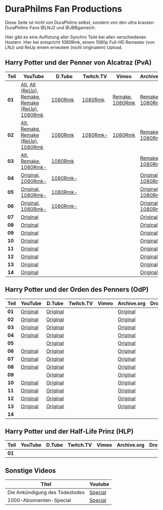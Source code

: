 DuraPhilms Fan Productions
==========================

Diese Seite ist *nicht* von DuraPhilms selbst, sondern von den ultra krassen
DuraPhilms-Fans @LNJ2 und @JBBgameich.

Hier gibt es eine Auflistung aller Synchro Teile bei allen verschiedenen Hostern.
Hier bei entspricht 1080Rmk, einem 1080p Full-HD Remaster (von LNJ) und ReUp
einem erneutem (nicht originalem) Upload.

Harry Potter und der Penner von Alcatraz (PvA)
----------------------------------------------

| Teil   | YouTube  | D.Tube | Twitch.TV | Vimeo | Archive.org | Dropbox | Anderes |
|--------|----------|--------|-----------|-------|-------------|---------|---------|
| **01** | [Alt](https://www.youtube.com/watch?v=Ja7d8DV-lwQ), [Alt (ReUp)](https://www.youtube.com/watch?v=v2giOWjnlzY), [Remake](https://www.youtube.com/watch?v=8QPo_diqd8k), [Remake (ReUp)](https://www.youtube.com/watch?v=STz5U1F7m5s), [1080Rmk](https://www.youtube.com/watch?v=AAfrY1K25ts) | [1080Rmk](https://steem.ly/HPudPvA01d) | [1080Rmk](https://www.twitch.tv/videos/173846718) | [Remake](https://vimeo.com/168564384), [1080Rmk](https://vimeo.com/233225334) | [Remake](https://archive.org/download/HPudPvAT_file_remake/HPudPvA_T_01.mp4), [1080Rmk](https://archive.org/download/HPudPvA_1080Rmk/HPudPvA_01_1080Rmk.mp4) | [Remake](https://dl.dropboxusercontent.com/s/ca27pxotoceuk8o/HPudPvA_T_1.mp4) |  |
| **02** | [Alt](https://www.youtube.com/watch?v=8bG-5eDXfgY), [Remake](https://www.youtube.com/watch?v=-h-yviW_xVs), [Remake (ReUp)](https://www.youtube.com/watch?v=O6XiTYAsKI8&t=83s), [1080Rmk](https://youtu.be/8FHvxfyU148) | [1080Rmk](https://steem.ly/HPudPvA02d) | [1080Rmk-](https://www.twitch.tv/videos/148073081) | [1080Rmk](https://vimeo.com/253485162) | [Remake](https://archive.org/download/HPudPvAT_file_remake/HPudPvA_T_02.mp4), [1080Rmk](https://archive.org/download/HPudPvA_1080Rmk/HPudPvA_02_1080Rmk.mp4) | [Remake](https://dl.dropboxusercontent.com/s/7q6qik9g7cmmfkn/HPudPvA_T_2.mp4) |  |
| **03** | [Alt](https://www.youtube.com/watch?v=5e-4pIhhPCw), [Remake](https://www.youtube.com/watch?v=2H8SCuHWjdw), [1080Rmk-](https://www.youtube.com/watch?v=j3vaiME6Yso) | [1080Rmk](https://steem.ly/HPudPvA03d) |  |  | [Remake](https://archive.org/download/HPudPvAT_file_remake/HPudPvA_T_03.mp4), [1080Rmk](https://archive.org/download/HPudPvA_1080Rmk/HPudPvA_03_1080Rmk.mp4) |  |  |
| **04** | [Original](https://www.youtube.com/watch?v=3GXJpjFtv4o), [1080Rmk-](https://www.youtube.com/watch?v=LflBWCXGLpM) | [1080Rmk-](https://steem.ly/HPudPvA04d) |  |  | [Original](https://archive.org/download/HPudPvAT_file_remake/HPudPvA_T_04.mp4), [1080Rmk](https://archive.org/download/HPudPvA_1080Rmk/HPudPvA_04_1080Rmk.mp4) |  |  |
| **05** | [Original](https://www.youtube.com/watch?v=xc_Xa7StPbQ), [1080Rmk-](https://www.youtube.com/watch?v=duX6y7Oa9Dw) | [1080Rmk-](https://steem.ly/HPudPvA05d) |  |  | [Original](https://archive.org/download/HPudPvAT_file_remake/HPudPvA_T_05.mp4), [1080Rmk](https://archive.org/download/HPudPvA_1080Rmk/HPudPvA_05_1080Rmk.mp4) |  |  |
| **06** | [Original](https://www.youtube.com/watch?v=rKM5iXdOxtE), [1080Rmk-](https://www.youtube.com/watch?v=D1gn0_w178Y) | [1080Rmk-](https://steem.ly/HPudPvA06d) |  |  | [Original](https://archive.org/download/HPudPvAT_file_remake/HPudPvA_T_06.mp4), [1080Rmk](https://archive.org/download/HPudPvA_1080Rmk/HPudPvA_06_1080Rmk.mp4) |  |  |
| **07** | [Original](https://www.youtube.com/watch?v=yq7WYOOd4sk) |  |  |  | [Original](https://archive.org/download/HPudPvAT_file_remake/HPudPvA_T_07.mp4) |   |   |
| **08** | [Original](https://www.youtube.com/watch?v=Pd8EfJ0FQb0) |  |  |  | [Original](https://archive.org/download/HPudPvAT_file_remake/HPudPvA_T_08.mp4) |   |   |
| **09** | [Original](https://www.youtube.com/watch?v=4gOStT5d_Nw) |  |  |  | [Original](https://archive.org/download/HPudPvAT_file_remake/HPudPvA_T_09.mp4) |   |   |
| **10** | [Original](https://www.youtube.com/watch?v=IJB5G2ZgS40) |  |  |  | [Original](https://archive.org/download/HPudPvAT_file_remake/HPudPvA_T_10.mp4) |   |   |
| **11** | [Original](https://www.youtube.com/watch?v=_Bb2YoEspY8) |  |  |  | [Original](https://archive.org/download/HPudPvAT_file_remake/HPudPvA_T_11.mp4) |   |   |
| **12** | [Original](https://www.youtube.com/watch?v=8TEXBGAYuN0) |  |  |  | [Original](https://archive.org/download/HPudPvAT_file_remake/HPudPvA_T_12.mp4) |   |   |
| **13** | [Original](https://www.youtube.com/watch?v=AB5k0rhiqbc) |  |  |  | [Original](https://archive.org/download/HPudPvAT_file_remake/HPudPvA_T_13.mp4) |   |   |
| **14** | [Original](https://www.youtube.com/watch?v=9A7KsljQHSw) |  |  |  | [Original](https://archive.org/download/HPudPvAT_file_remake/HPudPvA_T_14.mp4) |   |   |


Harry Potter und der Orden des Penners (OdP)
--------------------------------------------

| Teil   | YouTube  | D.Tube | Twitch.TV | Vimeo | Archive.org | Dropbox | PeerTube | Anderes |
|--------|----------|--------|-----------|-------|-------------|---------|----------|---------|
| **01** | [Original](https://youtu.be/4arwkIcTHgs?list=PLOZUMtCVKU0AygY2l4fQ3-RZHSc-L0V5g) | [Original](https://d.tube/v/jbb/yowkmsul) |  |  | [Original](https://archive.org/download/HPudOdPT_file_remake/HPudOdP_T_01.mp4) |  | [Original](https://peertube.waifus.eu/videos/watch/f4dfcc97-7d82-4b65-81b5-707a2fac20b9) |  |
| **02** | [Original](https://youtu.be/HAVbNybjias?list=PLOZUMtCVKU0AygY2l4fQ3-RZHSc-L0V5g) | [Original](https://d.tube/v/jbb/vxxeq1dz) |  |  | [Original](https://archive.org/download/HPudOdPT_file_remake/HPudOdP_T_02.mp4) |  | [Original](https://peertube.waifus.eu/videos/watch/d4224c16-df11-4dc3-9226-b28ec30f3493) |  |
| **03** | [Original](https://youtu.be/2Rn8Fpyt4S0?list=PLOZUMtCVKU0AygY2l4fQ3-RZHSc-L0V5g) | [Original](https://d.tube/v/jbb/ojjzcir1) |  |  | [Original](https://archive.org/download/HPudOdPT_file_remake/HPudOdP_T_03.mp4) |  |  |  |
| **04** | [Original](https://youtu.be/XZWaD4Kutd4?list=PLOZUMtCVKU0AygY2l4fQ3-RZHSc-L0V5g) | [Original](https://d.tube/v/jbb/wf1g92re) |  |  | [Original](https://archive.org/download/HPudOdPT_file_remake/HPudOdP_T_04.mp4) |  |  |  |
| **05** |  | [Original](https://d.tube/v/jbb/2foc1boz) |  |  | [Original](https://archive.org/download/HPudOdPT_file_remake/HPudOdP_T_05.mp4) |  |  |  |
| **06** | [Original](https://youtu.be/d7CSBVOaB_4?list=PLOZUMtCVKU0AygY2l4fQ3-RZHSc-L0V5g) | [Original](https://d.tube/v/jbb/2bbvo19y) |  |  | [Original](https://archive.org/download/HPudOdPT_file_remake/HPudOdP_T_06.mp4) |  |  |  |
| **07** | [Original](https://youtu.be/Dd6G60HRaCI?list=PLOZUMtCVKU0AygY2l4fQ3-RZHSc-L0V5g) | [Original](https://d.tube/v/jbb/ox1kk5zi) |  |  | [Original](https://archive.org/download/HPudOdPT_file_remake/HPudOdP_T_07.mp4) |  |  |  |
| **08** | [Original](https://youtu.be/LuQmEIbjTFM?list=PLOZUMtCVKU0AygY2l4fQ3-RZHSc-L0V5g) | [Original](https://d.tube/v/jbb/2ixom1zp) |  |  | [Original](https://archive.org/download/HPudOdPT_file_remake/HPudOdP_T_08.mp4) |  |  |  |
| **09** |  | [Original](https://d.tube/v/jbb/nmai4kqm) |  |  | [Original](https://archive.org/download/HPudOdPT_file_remake/HPudOdP_T_09.mp4) |  |  |  |
| **10** | [Original](https://youtu.be/IrDY1qGAJGw?list=PLOZUMtCVKU0AygY2l4fQ3-RZHSc-L0V5g) | [Original](https://d.tube/v/jbb/pkyfsj64) |  |  | [Original](https://archive.org/download/HPudOdPT_file_remake/HPudOdP_T_10.mp4) |  |  |  |
| **11** | [Original](https://youtu.be/FHhVIAqBV8U?list=PLOZUMtCVKU0AygY2l4fQ3-RZHSc-L0V5g) | [Original](https://d.tube/v/jbb/r51npdkf) |  |  | [Original](https://archive.org/download/HPudOdPT_file_remake/HPudOdP_T_11.mp4) |  |  |  |
| **12** | [Original](https://youtu.be/r90wHohn3_A?list=PLOZUMtCVKU0AygY2l4fQ3-RZHSc-L0V5g) | [Original](https://d.tube/v/jbb/pekxz0pl) |  |  | [Original](https://archive.org/download/HPudOdPT_file_remake/HPudOdP_T_12.mp4) |  |  |  |
| **13** | [Original](https://youtu.be/CNqeEqktQHo?list=PLOZUMtCVKU0AygY2l4fQ3-RZHSc-L0V5g) | [Original](https://d.tube/v/jbb/ku0zicng) |  |  | [Original](https://archive.org/download/HPudOdPT_file_remake/HPudOdP_T_13.mp4) |  |  |
| **14** |  |  |  |  |  |  |  |  |


Harry Potter und der Half-Life Prinz (HLP)
------------------------------------------

| Teil   | YouTube  | D.Tube | Twitch.TV | Vimeo | Archive.org | Dropbox | Anderes |
|--------|----------|--------|-----------|-------|-------------|---------|---------|
| **01** |  |  |  |  |  |  |  |


Sonstige Videos
---------------

| Titel | Youtube |
|-------|---------|
| Die Ankündigung des Todestodes |  [Special](https://youtu.be/uw76l0VnoL0) |
| 1000-Abonnenten-Special | [Special](https://youtu.be/ARcpujeMOog) |
